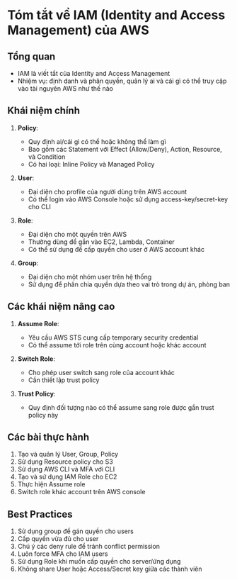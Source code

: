 # Tóm tắt về IAM (Identity and Access Management) của AWS

## Tổng quan
- IAM là viết tắt của Identity and Access Management
- Nhiệm vụ: định danh và phân quyền, quản lý ai và cái gì có thể truy cập vào tài nguyên AWS như thế nào

## Khái niệm chính
1. **Policy**: 
   - Quy định ai/cái gì có thể hoặc không thể làm gì
   - Bao gồm các Statement với Effect (Allow/Deny), Action, Resource, và Condition
   - Có hai loại: Inline Policy và Managed Policy

2. **User**:
   - Đại diện cho profile của người dùng trên AWS account
   - Có thể login vào AWS Console hoặc sử dụng access-key/secret-key cho CLI

3. **Role**:
   - Đại diện cho một quyền trên AWS
   - Thường dùng để gắn vào EC2, Lambda, Container
   - Có thể sử dụng để cấp quyền cho user ở AWS account khác

4. **Group**:
   - Đại diện cho một nhóm user trên hệ thống
   - Sử dụng để phân chia quyền dựa theo vai trò trong dự án, phòng ban

## Các khái niệm nâng cao
1. **Assume Role**: 
   - Yêu cầu AWS STS cung cấp temporary security credential
   - Có thể assume tới role trên cùng account hoặc khác account

2. **Switch Role**:
   - Cho phép user switch sang role của account khác
   - Cần thiết lập trust policy

3. **Trust Policy**:
   - Quy định đối tượng nào có thể assume sang role được gắn trust policy này

## Các bài thực hành
1. Tạo và quản lý User, Group, Policy
2. Sử dụng Resource policy cho S3
3. Sử dụng AWS CLI và MFA với CLI
4. Tạo và sử dụng IAM Role cho EC2
5. Thực hiện Assume role
6. Switch role khác account trên AWS console

## Best Practices
1. Sử dụng group để gán quyền cho users
2. Cấp quyền vừa đủ cho user
3. Chú ý các deny rule để tránh conflict permission
4. Luôn force MFA cho IAM users
5. Sử dụng Role khi muốn cấp quyền cho server/ứng dụng
6. Không share User hoặc Access/Secret key giữa các thành viên

